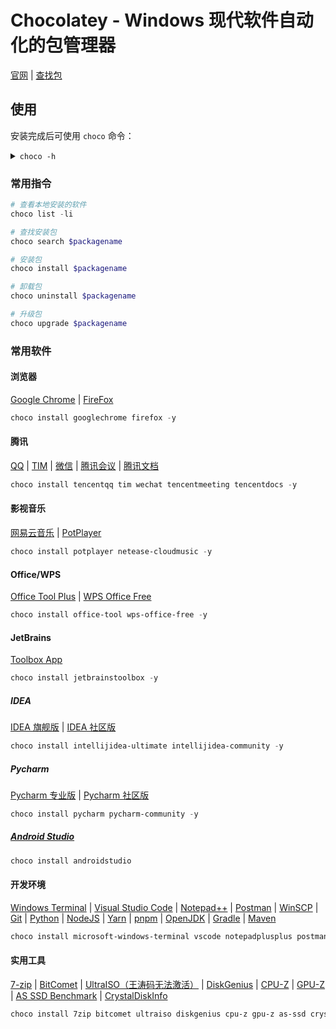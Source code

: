 # Chocolatey - Windows 现代软件自动化的包管理器

  [官网](https://chocolatey.org/)
| [查找包](https://community.chocolatey.org/packages)

## 使用

安装完成后可使用 `choco` 命令：

<details>
<summary><code>choco -h</code></summary>

```text
PS C:\Users\Yue_plus> choco -h
This is a listing of all of the different things you can pass to choco.

DEPRECATION NOTICE

The shims `chocolatey`, `cinst`, `clist`, `cpush`, `cuninst` and `cup` are deprecated.
We recommend updating all scripts to use their full command equivalent as these will be
removed in v2.0.0 of Chocolatey.

Options and Switches

 -v, --version
     Version - Prints out the Chocolatey version. Available in 0.9.9+.

Commands

 * apikey - retrieves, saves or deletes an apikey for a particular source
 * config - Retrieve and configure config file settings
 * export - exports list of currently installed packages
 * feature - view and configure choco features
 * features - view and configure choco features (alias for feature)
 * find - searches remote or local packages (alias for search)
 * help - displays top level help information for choco
 * info - retrieves package information. Shorthand for choco search pkgname --exact --verbose
 * install - installs packages using configured sources
 * list - lists remote or local packages
 * new - creates template files for creating a new Chocolatey package
 * outdated - retrieves information about packages that are outdated. Similar to upgrade all --noop
 * pack - packages nuspec, scripts, and other Chocolatey package resources into a nupkg file
 * pin - suppress upgrades for a package
 * push - pushes a compiled nupkg to a source
 * search - searches remote or local packages
 * setapikey - retrieves, saves or deletes an apikey for a particular source (alias for apikey)
 * source - view and configure default sources
 * sources - view and configure default sources (alias for source)
 * template - get information about installed templates
 * templates - get information about installed templates (alias for template)
 * uninstall - uninstalls a package
 * unpackself - re-installs Chocolatey base files
 * upgrade - upgrades packages from various sources


Please run chocolatey with `choco command -help` for specific help on
 each command.

How To Pass Options / Switches

You can pass options and switches in the following ways:

 * Unless stated otherwise, an option/switch should only be passed one
   time. Otherwise you may find weird/non-supported behavior.
 * `-`, `/`, or `--` (one character switches should not use `--`)
 * **Option Bundling / Bundled Options**: One character switches can be
   bundled. e.g. `-d` (debug), `-f` (force), `-v` (verbose), and `-y`
   (confirm yes) can be bundled as `-dfvy`.
 * NOTE: If `debug` or `verbose` are bundled with local options
   (not the global ones above), some logging may not show up until after
   the local options are parsed.
 * **Use Equals**: You can also include or not include an equals sign
   `=` between options and values.
 * **Quote Values**: When you need to quote an entire argument, such as
   when using spaces, please use a combination of double quotes and
   apostrophes (`"'value'"`). In cmd.exe you can just use double quotes
   (`"value"`) but in powershell.exe you should use backticks
   (`` `"value`" ``) or apostrophes (`'value'`). Using the combination
   allows for both shells to work without issue, except for when the next
   section applies.
 * **Pass quotes in arguments**: When you need to pass quoted values to
   to something like a native installer, you are in for a world of fun. In
   cmd.exe you must pass it like this: `-ia "/yo=""Spaces spaces"""`. In
   PowerShell.exe, you must pass it like this: `-ia '/yo=""Spaces spaces""'`.
   No other combination will work. In PowerShell.exe if you are on version
   v3+, you can try `--%` before `-ia` to just pass the args through as is,
   which means it should not require any special workarounds.
 * **Periods in PowerShell**: If you need to pass a period as part of a
   value or a path, PowerShell doesn't always handle it well. Please
   quote those values using "Quote Values" section above.
 * Options and switches apply to all items passed, so if you are
   installing multiple packages, and you use `--version=1.0.0`, choco
   is going to look for and try to install version 1.0.0 of every
   package passed. So please split out multiple package calls when
   wanting to pass specific options.

Scripting / Integration - Best Practices / Style Guide

When writing scripts, such as PowerShell scripts passing options and
switches, there are some best practices to follow to ensure that you
don't run into issues later. This also applies to integrations that
are calling Chocolatey and parsing output. Chocolatey **uses**
PowerShell, but it is an exe, so it cannot return PowerShell objects.

Following these practices ensures both readability of your scripts AND
compatibility across different versions and editions of Chocolatey.
Following this guide will ensure your experience is not frustrating
based on choco not receiving things you think you are passing to it.

 * For consistency, always use `choco`, not `choco.exe`. Never use
   shortcut commands like `cinst` or `cup` (The shortcuts `cinst`
   and `cup` will be removed in v2.0.0).
 * Always have the command as the first argument to `choco`. e.g.
   `choco install`, where `install` is the command.
 * If there is a subcommand, ensure that is the second argument. e.g.
   `choco source list`, where `source` is the command and `list` is the
   subcommand.
 * Typically the subject comes next. If installing packages, the
   subject would be the package names, e.g. `choco install pkg1 pkg2`.
 * Never use 'nupkg' or point directly to a nupkg file UNLESS using
   'choco push'. Use the source folder instead, e.g. `choco install
   <package id> --source="'c:\folder\with\package'"` instead of
   `choco install DoNotDoThis.1.0.nupkg` or `choco install DoNotDoThis
    --source="'c:\folder\with\package\DoNotDoThis.1.0.nupkg'"`.
 * Switches and parameters are called simply options. Options come
   after the subject. e.g. `choco install pkg1 --debug --verbose`.
 * Never use the force option (`--force`/`-f`) in scripts (or really
   otherwise as a default mode of use). Force is an override on
   Chocolatey behavior. If you are wondering why Chocolatey isn't doing
   something like the documentation says it should, it's likely because
   you are using force. Stop.
 * Always use full option name. If the short option is `-n`, and the
   full option is `--name`, use `--name`. The only acceptable short
   option for use in scripts is `-y`. Find option names in help docs
   online or through `choco -?` /`choco [Command Name] -?`.
 * For scripts that are running automated, always use `-y`. Do note
   that even with `-y` passed, some things / state issues detected will
   temporarily stop for input - the key here is temporarily. They will
   continue without requiring any action after the temporary timeout
   (typically 30 seconds).
 * Full option names are prepended with two dashes, e.g. `--` or
   `--debug --verbose --ignore-proxy`.
 * When setting a value to an option, always put an equals (`=`)
   between the name and the setting, e.g. `--source="'local'"`.
 * When setting a value to an option, always surround the value
   properly with double quotes bookending apostrophes, e.g.
   `--source="'internal_server'"`.
 * If you are building PowerShell scripts, you can most likely just
   simply use apostrophes surrounding option values, e.g.
   `--source='internal_server'`.
 * Prefer upgrade to install in scripts. You can't `install` to a newer
   version of something, but you can `choco upgrade` which will do both
   upgrade or install (unless switched off explicitly).
 * If you are sharing the script with others, pass `--source` to be
   explicit about where the package is coming from. Use full link and
   not source name ('https://community.chocolatey.org/api/v2' versus
   'chocolatey').
 * If parsing output, you might want to use `--limit-output`/`-r` to
   get output in a more machine parseable format. NOTE: Not all
   commands handle return of information in an easily digestible
   output.
 * Use exit codes to determine status. Chocolatey exits with 0 when
   everything worked appropriately and other exits codes like 1 when
   things error. There are package specific exit codes that are
   recommended to be used and reboot indicating exit codes as well. To
   check exit code when using PowerShell, immediately call
   `$exitCode = $LASTEXITCODE` to get the value choco exited with.

Here's an example following bad practices (line breaks added for
 readability):

  `choco install pkg1 -y -params '/Option:Value /Option2:value with
   spaces' --c4b-option 'Yaass' --option-that-is-new 'dude upgrade'`

Now here is that example written with best practices (again line
 breaks added for readability - there are not line continuations
 for choco):

  `choco upgrade pkg1 -y --source="'https://community.chocolatey.org/api/v2'"
   --package-parameters="'/Option:Value /Option2:value with spaces'"
   --c4b-option="'Yaass'" --option-that-is-new="'dude upgrade'"`

Note the differences between the two:
 * Which is more self-documenting?
 * Which will allow for the newest version of something installed or
   upgraded to (which allows for more environmental consistency on
   packages and versions)?
 * Which may throw an error on a badly passed option?
 * Which will throw errors on unknown option values? See explanation
   below.

Chocolatey ignores options it doesn't understand, but it can only
 ignore option values if they are tied to the option with an
 equals sign ('='). Note those last two options in the examples above?
 If you roll off of a commercial edition or someone with older version
 attempts to run the badly crafted script `--c4b-option 'Yaass'
 --option-that-is-new 'dude upgrade'`, they are likely to see errors on
 'Yaass' and 'dude upgrade' because they are not explicitly tied to the
 option they are written after. Now compare that to the other script.
 Choco will ignore `--c4b-option="'Yaass'"` and
 `--option-that-is-new="'dude upgrade'"` as a whole when it doesn't
 register the options. This means that your script doesn't error.

Following these scripting best practices will ensure your scripts work
 everywhere they are used and with newer versions of Chocolatey.


Default Options and Switches

 -?, --help, -h
     Prints out the help menu.

 -d, --debug
     Debug - Show debug messaging.

 -v, --verbose
     Verbose - Show verbose messaging. Very verbose messaging, avoid using
       under normal circumstances.

     --trace
     Trace - Show trace messaging. Very, very verbose trace messaging. Avoid
       except when needing super low-level .NET Framework debugging. Available
       in 0.10.4+.

     --nocolor, --no-color
     No Color - Do not show colorization in logging output. This overrides
       the feature 'logWithoutColor', set to 'False'. Available in 0.10.9+.

     --acceptlicense, --accept-license
     AcceptLicense - Accept license dialogs automatically. Reserved for
       future use.

 -y, --yes, --confirm
     Confirm all prompts - Chooses affirmative answer instead of prompting.
       Implies --accept-license

 -f, --force
     Force - force the behavior. Do not use force during normal operation -
       it subverts some of the smart behavior for commands.

     --noop, --whatif, --what-if
     NoOp / WhatIf - Don't actually do anything.

 -r, --limitoutput, --limit-output
     LimitOutput - Limit the output to essential information

     --timeout, --execution-timeout=VALUE
     CommandExecutionTimeout (in seconds) - The time to allow a command to
       finish before timing out. Overrides the default execution timeout in the
       configuration of 2700 seconds. '0' for infinite starting in 0.10.4.

 -c, --cache, --cachelocation, --cache-location=VALUE
     CacheLocation - Location for download cache, defaults to %TEMP% or value
       in chocolatey.config file.

     --allowunofficial, --allow-unofficial, --allowunofficialbuild, --allow-unofficial-build
     AllowUnofficialBuild - When not using the official build you must set
       this flag for choco to continue.

     --failstderr, --failonstderr, --fail-on-stderr, --fail-on-standard-error, --fail-on-error-output
     FailOnStandardError - Fail on standard error output (stderr), typically
       received when running external commands during install providers. This
       overrides the feature failOnStandardError.

     --use-system-powershell
       instead of the built-in PowerShell host. Should only be used when
       internal host is failing. Available in 0.9.10+.

     --no-progress
     Do Not Show Progress - Do not show download progress percentages.
       Available in 0.10.4+.

     --proxy=VALUE
     Proxy Location - Explicit proxy location. Overrides the default proxy
       location of ''. Available for config settings in 0.9.9.9+, this CLI
       option available in 0.10.4+.

     --proxy-user=VALUE
     Proxy User Name - Explicit proxy user (optional). Requires explicit
       proxy (`--proxy` or config setting). Overrides the default proxy user of
       ''. Available for config settings in 0.9.9.9+, this CLI option available
       in 0.10.4+.

     --proxy-password=VALUE
     Proxy Password - Explicit proxy password (optional) to be used with
       username. Requires explicit proxy (`--proxy` or config setting) and user
       name.  Overrides the default proxy password (encrypted in settings if
       set). Available for config settings in 0.9.9.9+, this CLI option
       available in 0.10.4+.

     --proxy-bypass-list=VALUE
     ProxyBypassList - Comma separated list of regex locations to bypass on
       proxy. Requires explicit proxy (`--proxy` or config setting). Overrides
       the default proxy bypass list of ''. Available in 0.10.4+.

     --proxy-bypass-on-local
     Proxy Bypass On Local - Bypass proxy for local connections. Requires
       explicit proxy (`--proxy` or config setting). Overrides the default
       proxy bypass on local setting of 'True'. Available in 0.10.4+.

     --log-file=VALUE
     Log File to output to in addition to regular loggers. Available in 0.1-
       0.8+.

     --skipcompatibilitychecks, --skip-compatibility-checks
     SkipCompatibilityChecks - Prevent warnings being shown before and after
       command execution when a runtime compatibility problem is found between
       the version of Chocolatey and the Chocolatey Licensed Extension.
       Available in 1.1.0+
Chocolatey v1.2.0
```

</details>



### 常用指令

```powershell
# 查看本地安装的软件
choco list -li

# 查找安装包
choco search $packagename

# 安装包
choco install $packagename

# 卸载包
choco uninstall $packagename

# 升级包
choco upgrade $packagename
```

### 常用软件

#### 浏览器

  [Google Chrome](https://community.chocolatey.org/packages/GoogleChrome)
| [FireFox](https://community.chocolatey.org/packages/Firefox)

```powershell
choco install googlechrome firefox -y
```

#### 腾讯

  [QQ](https://community.chocolatey.org/packages/tencentqq)
| [TIM](https://community.chocolatey.org/packages/tim)
| [微信](https://community.chocolatey.org/packages/wechat)
| [腾讯会议](https://community.chocolatey.org/packages/tencentmeeting)
| [腾讯文档](https://community.chocolatey.org/packages/tencentdocs)

```powershell
choco install tencentqq tim wechat tencentmeeting tencentdocs -y
```

#### 影视音乐

  [网易云音乐](https://community.chocolatey.org/packages/netease-cloudmusic)
| [PotPlayer](https://community.chocolatey.org/packages/potplayer)

```powershell
choco install potplayer netease-cloudmusic -y
```

#### Office/WPS

  [Office Tool Plus](https://community.chocolatey.org/packages/office-tool)
| [WPS Office Free](https://community.chocolatey.org/packages/wps-office-free)

```powershell
choco install office-tool wps-office-free -y
```

#### JetBrains

[Toolbox App](https://community.chocolatey.org/packages/jetbrainstoolbox)

```powershell
choco install jetbrainstoolbox -y
```

##### IDEA

  [IDEA 旗舰版](https://community.chocolatey.org/packages/intellijidea-ultimate)
| [IDEA 社区版](https://community.chocolatey.org/packages/intellijidea-community)

```powershell
choco install intellijidea-ultimate intellijidea-community -y
```

##### Pycharm

  [Pycharm 专业版](https://community.chocolatey.org/packages/Pycharm)
| [Pycharm 社区版](https://community.chocolatey.org/packages/PyCharm-community)

```powershell
choco install pycharm pycharm-community -y
```

##### [Android Studio](https://community.chocolatey.org/packages/AndroidStudio)

```powershell
choco install androidstudio
```

#### 开发环境

  [Windows Terminal](https://community.chocolatey.org/packages/microsoft-windows-terminal)
| [Visual Studio Code](https://community.chocolatey.org/packages/vscode)
| [Notepad++](https://community.chocolatey.org/packages/notepadplusplus)
| [Postman](https://community.chocolatey.org/packages/postman)
| [WinSCP](https://community.chocolatey.org/packages/winscp)
| [Git](https://community.chocolatey.org/packages/git)
| [Python](https://community.chocolatey.org/packages/python)
| [NodeJS](https://community.chocolatey.org/packages/nodejs)
| [Yarn](https://community.chocolatey.org/packages/yarn)
| [pnpm](https://community.chocolatey.org/packages/pnpm)
| [OpenJDK](https://community.chocolatey.org/packages/openjdk)
| [Gradle](https://community.chocolatey.org/packages/gradle)
| [Maven](https://community.chocolatey.org/packages/maven)

```powershell
choco install microsoft-windows-terminal vscode notepadplusplus postman git python nodejs yarn pnpm openjdk gradle maven -y
```

#### 实用工具

  [7-zip](https://community.chocolatey.org/packages/7zip)
| [BitComet](https://community.chocolatey.org/packages/bitcomet)
| [UltraISO（王涛码无法激活）](https://community.chocolatey.org/packages/ultraiso)
| [DiskGenius](https://community.chocolatey.org/packages/diskgenius)
| [CPU-Z](https://community.chocolatey.org/packages/cpu-z)
| [GPU-Z](https://community.chocolatey.org/packages/gpu-z)
| [AS SSD Benchmark](https://community.chocolatey.org/packages/as-ssd)
| [CrystalDiskInfo](https://community.chocolatey.org/packages/crystaldiskinfo)

```powershell
choco install 7zip bitcomet ultraiso diskgenius cpu-z gpu-z as-ssd crystaldiskinfo -y
```
